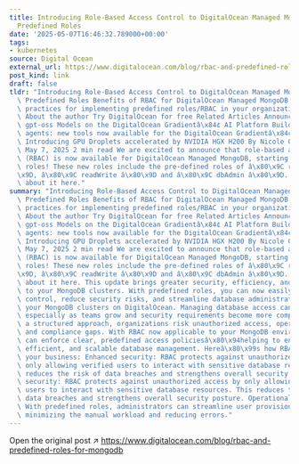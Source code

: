 ```yaml
---
title: Introducing Role-Based Access Control to DigitalOcean Managed MongoDB with
  Predefined Roles
date: '2025-05-07T16:46:32.789000+00:00'
tags:
- kubernetes
source: Digital Ocean
external_url: https://www.digitalocean.com/blog/rbac-and-predefined-roles-for-mongodb
post_kind: link
draft: false
tldr: "Introducing Role-Based Access Control to DigitalOcean Managed MongoDB with\
  \ Predefined Roles Benefits of RBAC for DigitalOcean Managed MongoDB users Best\
  \ practices for implementing predefined roles/RBAC in your organization Get Started\
  \ About the author Try DigitalOcean for free Related Articles Announcing OpenAI\
  \ gpt-oss Models on the DigitalOcean Gradientâ\x84¢ AI Platform Build smarter AI\
  \ agents: new tools now available for the DigitalOcean Gradientâ\x84¢ AI Platform\
  \ Introducing GPU Droplets accelerated by NVIDIA HGX H200 By Nicole Ghalwash Published:\
  \ May 7, 2025 2 min read We are excited to announce that role-based access control\
  \ (RBAC) is now available for DigitalOcean Managed MongoDB, starting with predefined\
  \ roles! These new roles include the pre-defined roles of â\x80\x9C readOnly â\x80\
  \x9D, â\x80\x9C readWrite â\x80\x9D and â\x80\x9C dbAdmin â\x80\x9D. Learn more\
  \ about it here."
summary: "Introducing Role-Based Access Control to DigitalOcean Managed MongoDB with\
  \ Predefined Roles Benefits of RBAC for DigitalOcean Managed MongoDB users Best\
  \ practices for implementing predefined roles/RBAC in your organization Get Started\
  \ About the author Try DigitalOcean for free Related Articles Announcing OpenAI\
  \ gpt-oss Models on the DigitalOcean Gradientâ\x84¢ AI Platform Build smarter AI\
  \ agents: new tools now available for the DigitalOcean Gradientâ\x84¢ AI Platform\
  \ Introducing GPU Droplets accelerated by NVIDIA HGX H200 By Nicole Ghalwash Published:\
  \ May 7, 2025 2 min read We are excited to announce that role-based access control\
  \ (RBAC) is now available for DigitalOcean Managed MongoDB, starting with predefined\
  \ roles! These new roles include the pre-defined roles of â\x80\x9C readOnly â\x80\
  \x9D, â\x80\x9C readWrite â\x80\x9D and â\x80\x9C dbAdmin â\x80\x9D. Learn more\
  \ about it here. This update brings greater security, efficiency, and compliance\
  \ to your MongoDB clusters. With predefined roles, you can now easily manage access\
  \ control, reduce security risks, and streamline database administration across\
  \ your MongoDB clusters on DigitalOcean. Managing database access can be a challenge,\
  \ especially as teams grow and security requirements become more complex. Without\
  \ a structured approach, organizations risk unauthorized access, operational inefficiencies,\
  \ and compliance gaps. With RBAC now applicable to your MongoDB environment, you\
  \ can enforce clear, predefined access policiesâ\x80\x94helping to ensure secure,\
  \ efficient, and scalable database management. Hereâ\x80\x99s how RBAC can benefit\
  \ your business: Enhanced security: RBAC protects against unauthorized access by\
  \ only allowing verified users to interact with sensitive database resources. This\
  \ reduces the risk of data breaches and strengthens overall security posture. Enhanced\
  \ security: RBAC protects against unauthorized access by only allowing verified\
  \ users to interact with sensitive database resources. This reduces the risk of\
  \ data breaches and strengthens overall security posture. Operational efficiency:\
  \ With predefined roles, administrators can streamline user provisioning and de-provisioning,\
  \ minimizing the manual workload and reducing errors."
---
```

Open the original post ↗ https://www.digitalocean.com/blog/rbac-and-predefined-roles-for-mongodb
